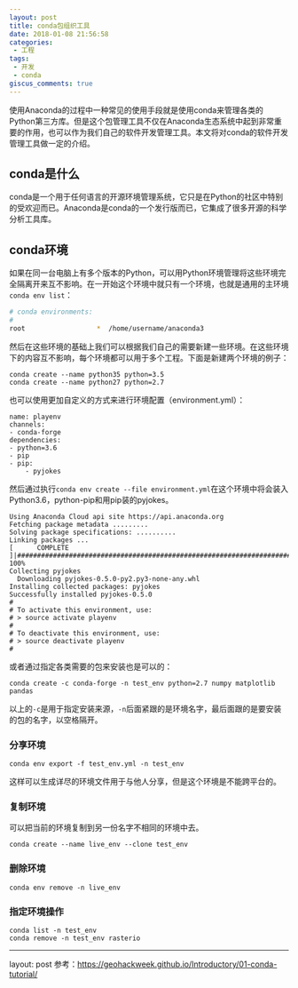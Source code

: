 ```yaml
---
layout: post
title: conda包组织工具
date: 2018-01-08 21:56:58
categories:
 - 工程
tags:
 - 开发
 - conda
giscus_comments: true
---
```



使用Anaconda的过程中一种常见的使用手段就是使用conda来管理各类的Python第三方库。但是这个包管理工具不仅在Anaconda生态系统中起到非常重要的作用，也可以作为我们自己的软件开发管理工具。本文将对conda的软件开发管理工具做一定的介绍。
<!-- more -->

## conda是什么 ##

conda是一个用于任何语言的开源环境管理系统，它只是在Python的社区中特别的受欢迎而已。Anaconda是conda的一个发行版而已，它集成了很多开源的科学分析工具库。

## conda环境 ##

如果在同一台电脑上有多个版本的Python，可以用Python环境管理将这些环境完全隔离开来互不影响。在一开始这个环境中就只有一个环境，也就是通用的主环境`conda env list`：

```bash
# conda environments:
#
root                  *  /home/username/anaconda3
```

然后在这些环境的基础上我们可以根据我们自己的需要新建一些环境。在这些环境下的内容互不影响，每个环境都可以用于多个工程。下面是新建两个环境的例子：

```shell
conda create --name python35 python=3.5
conda create --name python27 python=2.7
```

也可以使用更加自定义的方式来进行环境配置（environment.yml）：

```shell
name: playenv
channels:
- conda-forge
dependencies:
- python=3.6
- pip
- pip:
    - pyjokes
```

然后通过执行`conda env create --file environment.yml`在这个环境中将会装入Python3.6，python-pip和用pip装的pyjokes。

```shell
Using Anaconda Cloud api site https://api.anaconda.org
Fetching package metadata .........
Solving package specifications: ..........
Linking packages ...
[      COMPLETE      ]|###################################################################################################################################################################| 100%
Collecting pyjokes
  Downloading pyjokes-0.5.0-py2.py3-none-any.whl
Installing collected packages: pyjokes
Successfully installed pyjokes-0.5.0
#
# To activate this environment, use:
# > source activate playenv
#
# To deactivate this environment, use:
# > source deactivate playenv
#
```

或者通过指定各类需要的包来安装也是可以的：

```shell
conda create -c conda-forge -n test_env python=2.7 numpy matplotlib pandas
```

以上的`-c`是用于指定安装来源，`-n`后面紧跟的是环境名字，最后面跟的是要安装的包的名字，以空格隔开。

### 分享环境 ###

```shell
conda env export -f test_env.yml -n test_env
```

这样可以生成详尽的环境文件用于与他人分享，但是这个环境是不能跨平台的。

### 复制环境 ##

可以把当前的环境复制到另一份名字不相同的环境中去。

```shell
conda create --name live_env --clone test_env
```

### 删除环境 ##

```shell
conda env remove -n live_env
```

### 指定环境操作 ###

```shell
conda list -n test_env
conda remove -n test_env rasterio
```

---
layout: post
参考：https://geohackweek.github.io/Introductory/01-conda-tutorial/
